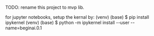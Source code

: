 TODO:
rename this project to mvp lib.


for jupyter notebooks, setup the kernal by:
(venv) (base) $ pip install ipykernel
(venv) (base) $ python -m ipykernel install --user --name=beginai.0.1
